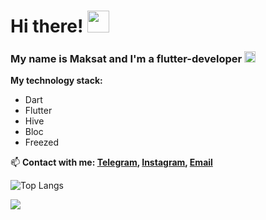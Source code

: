 # Hi there! <img src="https://media.giphy.com/media/hvRJCLFzcasrR4ia7z/giphy.gif" width="35">

### My name is Maksat and I'm a flutter-developer <img src="https://cdn-icons-png.flaticon.com/512/630/630685.png" width="18px" />

**My technology stack:**
* Dart
* Flutter
* Hive
* Bloc
* Freezed

📫 **Contact with me: [Telegram](https://t.me/Maks0I), [Instagram](https://www.instagram.com/deeddzh?r=nametag), [Email](mailto:kapbarovma@mail.ru)**

![Top Langs](https://github-readme-stats.vercel.app/api/top-langs/?username=kapbar&layout=compact)

![](https://komarev.com/ghpvc/?username=kapbar)


<!--
**kapbar/kapbar** is a ✨ _special_ ✨ repository because its `README.md` (this file) appears on your GitHub profile. 👋
[![codewars](https://www.codewars.com/users/username/badges/large)](https://www.codewars.com/users/username)   

Here are some ideas to get you started:

- 🔭 I’m currently working on ...
- 🌱 I’m currently learning ...
- 👯 I’m looking to collaborate on ...
- 🤔 I’m looking for help with ...
- 💬 Ask me about ...
- 📫 How to reach me: ...
- 😄 Pronouns: ...
- ⚡ Fun fact: ...
-->
